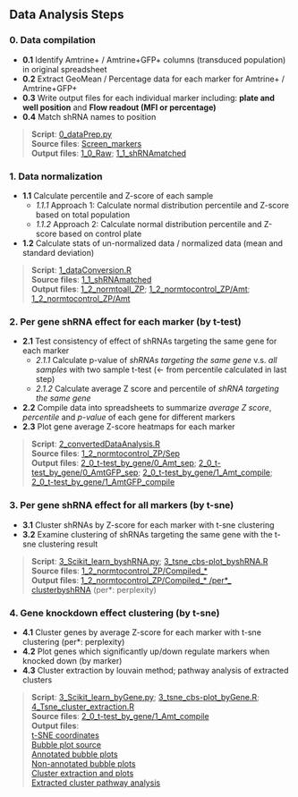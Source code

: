 ## Data Analysis Steps
### 0. Data compilation <br/> 
* __0.1__ Identify Amtrine+ / Amtrine+GFP+ columns (transduced population) in original spreadsheet <br/>
* __0.2__ Extract GeoMean / Percentage data for each marker for Amtrine+ / Amtrine+GFP+ <br/> 
* __0.3__ Write output files for each individual marker including: __plate and well position__ and __Flow readout (MFI or percentage)__ <br/> 
* __0.4__ Match shRNA names to position <br/>

>__Script__: [0_dataPrep.py](0_Codes/0_dataPrep.py) <br/> 
__Source files__: [Screen_markers](InVitro/Megan_originaldata/Screen_markers)  <br/> 
__Output files__: [1_0_Raw](InVitro/1_0_Raw); [1_1_shRNAmatched](InVitro/1_1_shRNAmatched) <br/>

### 1. Data normalization <br/> 
* __1.1__ Calculate percentile and Z-score of each sample <br/> 
   * _1.1.1_ Approach 1: Calculate normal distribution percentile and Z-score based on total population <br/> 
   * _1.1.2_ Approach 2: Calculate normal distribution percentile and Z-score based on control plate <br/> 
* __1.2__ Calculate stats of un-normalized data / normalized data (mean and standard deviation) <br/> 
>__Script__: [1_dataConversion.R](0_Codes/1_dataConversion.R) <br/> 
__Source files__: [1_1_shRNAmatched](InVitro/1_1_shRNAmatched) <br/> 
__Output files__: [1_2_normtoall_ZP](InVitro/1_2_normtoall_ZP); [1_2_normtocontrol_ZP/Amt](InVitro/1_2_normtocontrol_ZP/0_Amt); [1_2_normtocontrol_ZP/Amt](InVitro/1_2_normtocontrol_ZP/0_AmtGFP) <br/>

### 2. Per gene shRNA effect for each marker (by t-test)
* __2.1__ Test consistency of effect of shRNAs targeting the same gene for each marker <br/> 
   * _2.1.1_ Calculate p-value of _shRNAs targeting the same gene_ v.s. _all samples_ with two sample t-test (<- from percentile calculated in last step)  <br/> 
   * _2.1.2_ Calculate average Z score and percentile of _shRNA targeting the same gene_  <br/> 
* __2.2__ Compile data into spreadsheets to summarize _average Z score_, _percentile_ and _p-value_ of each gene for different markers
* __2.3__ Plot gene average Z-score heatmaps for each marker
>__Script__: [2_convertedDataAnalysis.R](0_Codes/2_convertedDataAnalysis.R) <br/> 
__Source files__: [1_2_normtocontrol_ZP/Sep](InVitro/1_2_normtocontrol_ZP/Sep) <br/> 
__Output files__: [2_0_t-test_by_gene/0_Amt_sep](InVitro/2_0_t-test_by_gene/0_Amt_sep); [2_0_t-test_by_gene/0_AmtGFP_sep](InVitro/2_0_t-test_by_gene/0_AmtGFP_sep); [2_0_t-test_by_gene/1_Amt_compile](InVitro/2_0_t-test_by_gene/1_Amt_compile); [2_0_t-test_by_gene/1_AmtGFP_compile](InVitro/2_0_t-test_by_gene/1_AmtGFP_compile)<br/>

### 3. Per gene shRNA effect for all markers (by t-sne)
* __3.1__ Cluster shRNAs by Z-score for each marker with t-sne clustering
* __3.2__ Examine clustering of shRNAs targeting the same gene with the t-sne clustering result
>__Script__: [3_Scikit_learn_byshRNA.py](0_Codes/3_Scikit_learn_byshRNA.py); [3_tsne_cbs-plot_byshRNA.R](0_Codes/3_tsne_cbs-plot_byshRNA.R) <br/> 
__Source files__: [1_2_normtocontrol_ZP/Compiled_* ](InVitro/1_2_normtocontrol_ZP) <br/> 
__Output files__: [1_2_normtocontrol_ZP/Compiled_* /per*_ clusterbyshRNA](InVitro/1_2_normtocontrol_ZP) (per*: perplexity) <br/>

### 4. Gene knockdown effect clustering (by t-sne)
* __4.1__ Cluster genes by average Z-score for each marker with t-sne clustering (per*: perplexity)
* __4.2__ Plot genes which significantly up/down regulate markers when knocked down (by marker)
* __4.3__ Cluster extraction by louvain method; pathway analysis of extracted clusters
>__Script__: [3_Scikit_learn_byGene.py](0_Codes/3_Scikit_learn_byGene.py); [3_tsne_cbs-plot_byGene.R](0_Codes/3_tsne_cbs-plot_byGene.R); [4_Tsne_cluster_extraction.R](0_Codes/4_Tsne_cluster_extraction.R)<br/> 
__Source files__: [2_0_t-test_by_gene/1_Amt_compile](InVitro/2_0_t-test_by_gene/1_Amt_compile) <br/> 
__Output files__: <br/>
[t-SNE coordinates](InVitro/2_0_t-test_by_gene/1_Amt_compile/Amt_normbycontrolZP_t-test.by.geneavg_z-score_tsne_per5.csv) <br/> 
[Bubble plot source](nVitro/2_0_t-test_by_gene/2_Amt_compile_cluster/0_bbplot_source) <br/>
[Annotated bubble plots](InVitro/2_0_t-test_by_gene/2_Amt_compile_cluster/1_bbplot_anno) <br/> 
[Non-annotated bubble plots](InVitro/2_0_t-test_by_gene/2_Amt_compile_cluster/1_bbplot_plain) <br/>
[Cluster extraction and plots](InVitro/2_0_t-test_by_gene/2_Amt_compile_cluster/2_cluster_extraction) <br/>
[Extracted cluster pathway analysis](InVitro/2_0_t-test_by_gene/2_Amt_compile_cluster/3_cluster_pathway)
